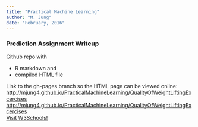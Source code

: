 ```yaml
---
title: "Practical Machine Learning"
author: "M. Jung"
date: "February, 2016"
---
```

### Prediction Assignment Writeup
Github repo with 

*   R markdown and 
*   compiled HTML file 

Link to the gh-pages branch so the HTML page can be viewed online:    
http://mjung4.github.io/PracticalMachineLearning/QualityOfWeightLiftingExcercises    
<a href="http://mjung4.github.io/PracticalMachineLearning/QualityOfWeightLiftingExcercises/" target="_blank">http://mjung4.github.io/PracticalMachineLearning/QualityOfWeightLiftingExcercises</a>   
<a href="http://www.w3schools.com/" target="_blank">Visit W3Schools!</a> 

